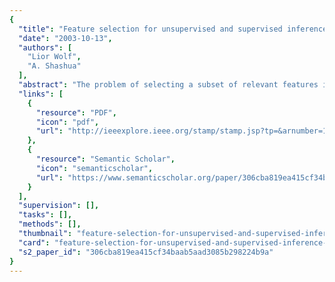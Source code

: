 ```yaml
---
{
  "title": "Feature selection for unsupervised and supervised inference: the emergence of sparsity in a weighted-based approach",
  "date": "2003-10-13",
  "authors": [
    "Lior Wolf",
    "A. Shashua"
  ],
  "abstract": "The problem of selecting a subset of relevant features in a potentially overwhelming quantity of data is classic and found in many branches of science including - examples in computer vision, text processing and more recently bioinformatics are abundant. We present a definition of \"relevancy\" based on spectral properties of the Affinity (or Laplacian) of the features' measurement matrix. The feature selection process is then based on a continuous ranking of the features defined by a least-squares optimization process. A remarkable property of the feature relevance function is that sparse solutions for the ranking values naturally emerge as a result of a \"biased nonnegativity\" of a key matrix in the process. As a result, a simple least-squares optimization process converges onto a sparse solution, i.e., a selection of a subset of features which form a local maxima over the relevance function. The feature selection algorithm can be embedded in both unsupervised and supervised inference problems and empirical evidence shows that the feature selections typically achieve high accuracy even when only a small fraction of the features are relevant.",
  "links": [
    {
      "resource": "PDF",
      "icon": "pdf",
      "url": "http://ieeexplore.ieee.org/stamp/stamp.jsp?tp=&arnumber=1238369"
    },
    {
      "resource": "Semantic Scholar",
      "icon": "semanticscholar",
      "url": "https://www.semanticscholar.org/paper/306cba819ea415cf34baab5aad3085b298224b9a"
    }
  ],
  "supervision": [],
  "tasks": [],
  "methods": [],
  "thumbnail": "feature-selection-for-unsupervised-and-supervised-inference-the-emergence-of-sparsity-in-a-weighted-based-approach-thumb.jpg",
  "card": "feature-selection-for-unsupervised-and-supervised-inference-the-emergence-of-sparsity-in-a-weighted-based-approach-card.jpg",
  "s2_paper_id": "306cba819ea415cf34baab5aad3085b298224b9a"
}
---
```


